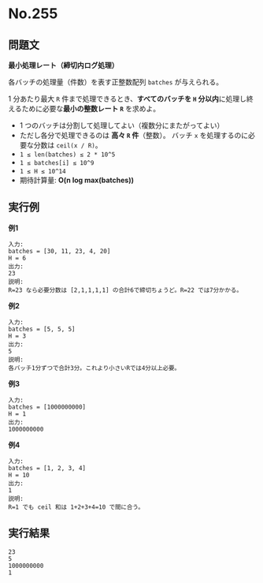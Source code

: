 # No.255

## 問題文

**最小処理レート（締切内ログ処理）**

各バッチの処理量（件数）を表す正整数配列 `batches` が与えられる。

1 分あたり最大 `R` 件まで処理できるとき、**すべてのバッチを `H` 分以内**に処理し終えるために必要な**最小の整数レート `R`** を求めよ。

* 1 つのバッチは分割して処理してよい（複数分にまたがってよい）
* ただし各分で処理できるのは **高々 `R` 件**（整数）。
  バッチ `x` を処理するのに必要な分数は `ceil(x / R)`。
* `1 ≤ len(batches) ≤ 2 * 10^5`
* `1 ≤ batches[i] ≤ 10^9`
* `1 ≤ H ≤ 10^14`
* 期待計算量: **O(n log max(batches))**

## 実行例

**例1**

```
入力:
batches = [30, 11, 23, 4, 20]
H = 6
出力:
23
説明:
R=23 なら必要分数は [2,1,1,1,1] の合計6で締切ちょうど。R=22 では7分かかる。
```

**例2**

```
入力:
batches = [5, 5, 5]
H = 3
出力:
5
説明:
各バッチ1分ずつで合計3分。これより小さいRでは4分以上必要。
```

**例3**

```
入力:
batches = [1000000000]
H = 1
出力:
1000000000
```

**例4**

```
入力:
batches = [1, 2, 3, 4]
H = 10
出力:
1
説明:
R=1 でも ceil 和は 1+2+3+4=10 で間に合う。
```

## 実行結果

```
23
5
1000000000
1
```
